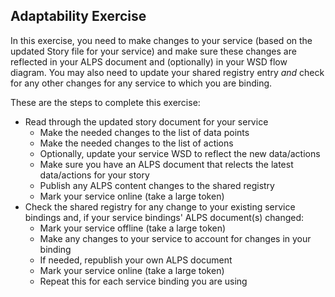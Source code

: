 ## Adaptability Exercise

In this exercise, you need to make changes to your service (based on the updated Story file for your service) and make sure these changes are reflected in your ALPS document and (optionally) in your WSD flow diagram. You may also need to update your shared registry entry _and_ check for any other changes for any service to which you are binding.

These are the steps to complete this exercise:

 * Read through the updated story document for your service
   * Make the needed changes to the list of data points
   * Make the needed changes to the list of actions
   * Optionally, update your service WSD to reflect the new data/actions
   * Make sure you have an ALPS document that relects the latest data/actions for your story
   * Publish any ALPS content changes to the shared registry
   * Mark your service online (take a large token)
 * Check the shared registry for any change to your existing service bindings and, if your service bindings' ALPS document(s) changed:
   * Mark your service offline (take a large token)
   * Make any changes to your service to account for changes in your binding
   * If needed, republish your own ALPS document
   * Mark your service online (take a large token)
   * Repeat this for each service binding you are using


     
